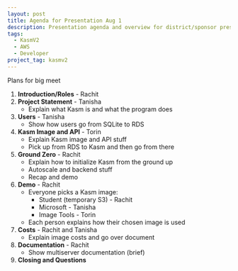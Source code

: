 ```yaml
---
layout: post
title: Agenda for Presentation Aug 1
description: Presentation agenda and overview for district/sponsor presentation on August 1st, 2024. 
tags:
  - KasmV2
  - AWS
  - Developer
project_tag: kasmv2
---
```


<p>Plans for big meet</p>

<ol>
<li><strong>Introduction/Roles</strong> - Rachit</li>
<li><strong>Project Statement</strong> - Tanisha<ul>
<li>Explain what Kasm is and what the program does</li>
</ul>
</li>
<li><strong>Users</strong> - Tanisha<ul>
<li>Show how users go from SQLite to RDS</li>
</ul>
</li>
<li><strong>Kasm Image and API</strong> - Torin<ul>
<li>Explain Kasm image and API stuff</li>
<li>Pick up from RDS to Kasm and then go from there</li>
</ul>
</li>
<li><strong>Ground Zero</strong> - Rachit<ul>
<li>Explain how to initialize Kasm from the ground up</li>
<li>Autoscale and backend stuff</li>
<li>Recap and demo</li>
</ul>
</li>
<li><strong>Demo</strong> - Rachit<ul>
<li>Everyone picks a Kasm image:<ul>
<li>Student (temporary S3) - Rachit</li>
<li>Microsoft - Tanisha</li>
<li>Image Tools - Torin</li>
</ul>
</li>
<li>Each person explains how their chosen image is used</li>
</ul>
</li>
<li><strong>Costs</strong> - Rachit and Tanisha<ul>
<li>Explain image costs and go over document</li>
</ul>
</li>
<li><strong>Documentation</strong> - Rachit<ul>
<li>Show multiserver documentation (brief)</li>
</ul>
</li>
<li><strong>Closing and Questions</strong></li>
</ol>
